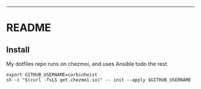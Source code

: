 ---
# README

## Install

My dotfiles repo runs on chezmoi, and uses Ansible todo the rest.

```
export GITHUB_USERNAME=corbinheist
sh -c "$(curl -fsLS get.chezmoi.io)" -- init --apply $GITHUB_USERNAME
```
